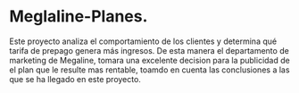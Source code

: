 # Meglaline-Planes.
 Este proyecto analiza el comportamiento de los clientes y determina qué tarifa de prepago genera más ingresos. 
De esta manera el departamento de marketing de Megaline, tomara una excelente decision para la publicidad de el plan que le resulte mas rentable, toamdo en cuenta las conclusiones a las que se ha llegado en este proyecto. 